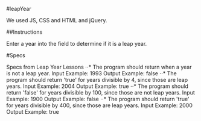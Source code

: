 #leapYear

 We used JS, CSS and HTML and jQuery.

##Instructions

Enter a year into the field to determine if it is a leap year.

#Specs

Specs from Leap Year Lessons
⋅⋅* The program should return when a year is not a leap year.
    Input Example: 1993
    Output Example: false
⋅⋅* The program should return 'true' for years divisible by 4, since those are leap years.
    Input Example: 2004
    Output Example: true
⋅⋅* The program should return 'false' for years divisible by 100, since those are not leap years.
  Input Example: 1900
  Output Example: false
⋅⋅* The program should return 'true' for years divisible by 400, since those are leap years.
  Input Example: 2000
  Output Example: true
